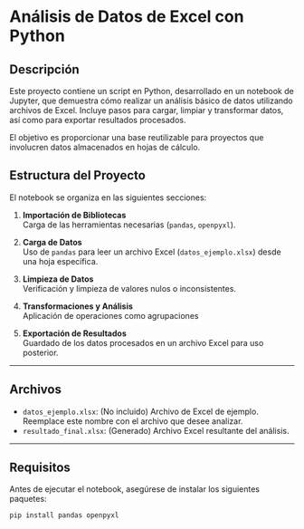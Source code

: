 # Análisis de Datos de Excel con Python

## Descripción
Este proyecto contiene un script en Python, desarrollado en un notebook de Jupyter, que demuestra cómo realizar un análisis básico de datos utilizando archivos de Excel. Incluye pasos para cargar, limpiar y transformar datos, así como para exportar resultados procesados.

El objetivo es proporcionar una base reutilizable para proyectos que involucren datos almacenados en hojas de cálculo.

## Estructura del Proyecto
El notebook se organiza en las siguientes secciones:

1. **Importación de Bibliotecas**  
   Carga de las herramientas necesarias (`pandas`, `openpyxl`).

2. **Carga de Datos**  
   Uso de `pandas` para leer un archivo Excel (`datos_ejemplo.xlsx`) desde una hoja específica.

3. **Limpieza de Datos**  
   Verificación y limpieza de valores nulos o inconsistentes.

4. **Transformaciones y Análisis**  
   Aplicación de operaciones como agrupaciones

5. **Exportación de Resultados**  
   Guardado de los datos procesados en un archivo Excel para uso posterior.

---

## Archivos
- `datos_ejemplo.xlsx`: (No incluido) Archivo de Excel de ejemplo. Reemplace este nombre con el archivo que desee analizar.
- `resultado_final.xlsx`: (Generado) Archivo Excel resultante del análisis.

---

## Requisitos
Antes de ejecutar el notebook, asegúrese de instalar los siguientes paquetes:

```bash
pip install pandas openpyxl

